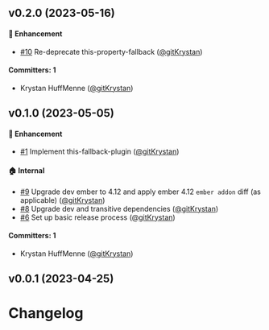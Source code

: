 

## v0.2.0 (2023-05-16)

#### :rocket: Enhancement
* [#10](https://github.com/tildeio/ember-this-fallback/pull/10) Re-deprecate this-property-fallback ([@gitKrystan](https://github.com/gitKrystan))

#### Committers: 1
- Krystan HuffMenne ([@gitKrystan](https://github.com/gitKrystan))

## v0.1.0 (2023-05-05)

#### :rocket: Enhancement
* [#1](https://github.com/tildeio/ember-this-fallback/pull/1) Implement this-fallback-plugin ([@gitKrystan](https://github.com/gitKrystan))

#### :house: Internal
* [#9](https://github.com/tildeio/ember-this-fallback/pull/9) Upgrade dev ember to 4.12 and apply ember 4.12 `ember addon` diff (as applicable) ([@gitKrystan](https://github.com/gitKrystan))
* [#8](https://github.com/tildeio/ember-this-fallback/pull/8) Upgrade dev and transitive dependencies ([@gitKrystan](https://github.com/gitKrystan))
* [#6](https://github.com/tildeio/ember-this-fallback/pull/6) Set up basic release process ([@gitKrystan](https://github.com/gitKrystan))

#### Committers: 1
- Krystan HuffMenne ([@gitKrystan](https://github.com/gitKrystan))

## v0.0.1 (2023-04-25)

# Changelog
